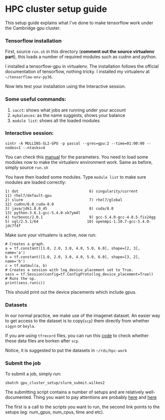 # HPC cluster setup guide
This setup guide explains what I've done to make tensorflow work under the Cambridge gpu cluster.

### Tensorflow installation

First, source ```run.sh``` in this directory (**comment out the source virtualenv part**), this loads a number of required modules such as cudnn and python.

I installed a tensorflow-gpu in virtualenv.
The installation follows the official documentation of tensorflow, nothing tricky.
I installed my virtualenv at ```~/tensorflow-env-py36```.

Now lets test your installation using the Interactive session.

### Some useful commands:
1. ```sacct```: shows what jobs are running under your account
2. ```mybalances```: as the name suggests, shows your balance
3. ```module list```: shows all the loaded modules

### Interactive session:
```sintr -A MULLINS-SL2-GPU -p pascal --gres=gpu:2 --time=01:00:00 --nodes=1 --ntasks=4```

You can check this [manual](https://slurm.schedmd.com/sbatch.html) for the parameters.
You need to load some modules now to make the virtualenv environment work.
Same as before, simply source ```run.sh```

You have then loaded some modules.
Type ```module list``` to make sure modules are loaded correctly:
```
1) dot                                6) singularity/current               11) rhel7/default-gpu
2) slurm                              7) rhel7/global                      12) cudnn/6.0_cuda-8.0
3) java/jdk1.8.0_45                   8) cuda/8.0                          13) python-3.6.1-gcc-5.4.0-xk7ym4l
4) turbovnc/2.0.1                     9) gcc-5.4.0-gcc-4.8.5-fis24gg
5) vgl/2.5.1/64                      10) openmpi-1.10.7-gcc-5.4.0-jdc7f4f
```

Make sure your virtualenv is active, now run:
```
# Creates a graph.
a = tf.constant([1.0, 2.0, 3.0, 4.0, 5.0, 6.0], shape=[2, 3], name='a')
b = tf.constant([1.0, 2.0, 3.0, 4.0, 5.0, 6.0], shape=[3, 2], name='b')
c = tf.matmul(a, b)
# Creates a session with log_device_placement set to True.
sess = tf.Session(config=tf.ConfigProto(log_device_placement=True))
# Runs the op.
print(sess.run(c))
```
This should print out the device placements which include gpus.

### Datasets
In our normal practice, we make use of the imagenet dataset.
An easier way to get access to the dataset is to copy(```scp```) them directly from whether ```sigyn``` or ```beyla```.

If you are using ```tfrecord``` files, you can run this [code](https://github.com/UCam-CompArch-NN/imagenet-tensorflow/tree/master/TFRecord_check) to check whether these data files are borken after ```scp```.

Notice, it is suggested to put the datasets in ```~/rds/hpc-work```

### Submit the job
To submit a job, simply run:
```Shell
sbatch gpu_cluster_setup/slurm_submit.wilkes2
```
The submitting script contains a number of setups and are relatively well-documented.
Thing you want to pay attentions are probably [here](https://github.com/Aaron-Zhao123/gpu_cluster_setup/blob/0cd1e992319838896dcd75b42e0618fd37b90778/slurm_submit.wilkes2#L88) and [here](https://github.com/Aaron-Zhao123/gpu_cluster_setup/blob/0cd1e992319838896dcd75b42e0618fd37b90778/slurm_submit.wilkes2#L13)

The first is a call to the scripts you want to run, the second link points to the setups (eg: num_gpus, num_cpus, time and etc).
